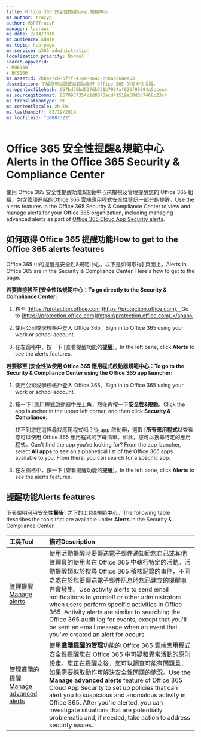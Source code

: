 ```yaml
---
title: Office 365 安全性提醒&amp;規範中心
ms.author: tracyp
author: MSFTTracyP
manager: laurawi
ms.date: 2/14/2018
ms.audience: Admin
ms.topic: hub-page
ms.service: o365-administration
localization_priority: Normal
search.appverid:
- MOE150
- BCS160
ms.assetid: 2bb4e7c0-5f7f-4144-b647-cc6a956aaa53
description: 了解您可以設定以協助進行 Office 365 的安全性提醒。
ms.openlocfilehash: 657bd35bd537db731b7994af625f95094a5bceab
ms.sourcegitcommit: 8679937354c1d8870ecd41519a59d2d7468c23c4
ms.translationtype: MT
ms.contentlocale: zh-TW
ms.lasthandoff: 02/19/2019
ms.locfileid: "30087322"
---
```

# <a name="alerts-in-the-office-365-security-amp-compliance-center"></a><span data-ttu-id="18497-103">Office 365 安全性提醒&amp;規範中心</span><span class="sxs-lookup"><span data-stu-id="18497-103">Alerts in the Office 365 Security &amp; Compliance Center</span></span>

<span data-ttu-id="18497-104">使用 Office 365 安全性提醒功能&amp;規範中心來檢視及管理提醒您的 Office 365 組織，包含管理進階的[Office 365 雲端應用程式安全性警訊](office-365-cas-overview.md)一部分的提醒。</span><span class="sxs-lookup"><span data-stu-id="18497-104">Use the alerts features in the Office 365 Security &amp; Compliance Center to view and manage alerts for your Office 365 organization, including managing advanced alerts as part of [Office 365 Cloud App Security alerts](office-365-cas-overview.md).</span></span>
  
## <a name="how-to-get-to-the-office-365-alerts-features"></a><span data-ttu-id="18497-105">如何取得 Office 365 提醒功能</span><span class="sxs-lookup"><span data-stu-id="18497-105">How to get to the Office 365 alerts features</span></span>

<span data-ttu-id="18497-p101">Office 365 中的提醒是安全性&amp;規範中心。以下是如何取得] 頁面上。</span><span class="sxs-lookup"><span data-stu-id="18497-p101">Alerts in Office 365 are in the Security &amp; Compliance Center. Here's how to get to the page.</span></span>
  
 <span data-ttu-id="18497-108">**若要直接移至 [安全性]&amp;規範中心：**</span><span class="sxs-lookup"><span data-stu-id="18497-108">**To go directly to the Security &amp; Compliance Center:**</span></span>
  
1. <span data-ttu-id="18497-109">移至 [https://protection.office.com](https://protection.office.com)。</span><span class="sxs-lookup"><span data-stu-id="18497-109">Go to [https://protection.office.com](https://protection.office.com).</span></span>
    
2. <span data-ttu-id="18497-110">使用公司或學校帳戶登入 Office 365。</span><span class="sxs-lookup"><span data-stu-id="18497-110">Sign in to Office 365 using your work or school account.</span></span> 
    
3. <span data-ttu-id="18497-111">在左窗格中，按一下 [查看提醒功能的**提醒**]。</span><span class="sxs-lookup"><span data-stu-id="18497-111">In the left pane, click **Alerts** to see the alerts features.</span></span> 
    
 <span data-ttu-id="18497-112">**若要移至 [安全性]&amp;使用 Office 365 應用程式啟動器規範中心：**</span><span class="sxs-lookup"><span data-stu-id="18497-112">**To go to the Security &amp; Compliance Center using the Office 365 app launcher:**</span></span>
  
1. <span data-ttu-id="18497-113">使用公司或學校帳戶登入 Office 365。</span><span class="sxs-lookup"><span data-stu-id="18497-113">Sign in to Office 365 using your work or school account.</span></span> 
    
2. <span data-ttu-id="18497-114">按一下 [應用程式啟動器中左上角，然後再按一下**安全性&amp;規範**。</span><span class="sxs-lookup"><span data-stu-id="18497-114">Click the app launcher  in the upper left corner, and then click **Security &amp; Compliance**.</span></span>
    
    <span data-ttu-id="18497-p102">找不到您在這裡尋找應用程式吗？從 app 啟動器，選取 [**所有應用程式**以查看您可以使用 Office 365 應用程式的字母清單。如此，您可以搜尋特定的應用程式。</span><span class="sxs-lookup"><span data-stu-id="18497-p102">Can't find the app you're looking for? From the app launcher, select **All apps** to see an alphabetical list of the Office 365 apps available to you. From there, you can search for a specific app.</span></span> 
    
3. <span data-ttu-id="18497-118">在左窗格中，按一下 [查看提醒功能的**提醒**]。</span><span class="sxs-lookup"><span data-stu-id="18497-118">In the left pane, click **Alerts** to see the alerts features.</span></span> 
    
## <a name="alerts-features"></a><span data-ttu-id="18497-119">提醒功能</span><span class="sxs-lookup"><span data-stu-id="18497-119">Alerts features</span></span>

<span data-ttu-id="18497-120">下表說明可用安全性**警告**] 之下的工具&amp;規範中心。</span><span class="sxs-lookup"><span data-stu-id="18497-120">The following table describes the tools that are available under **Alerts** in the Security &amp; Compliance Center.</span></span> 
  
|<span data-ttu-id="18497-121">**工具**</span><span class="sxs-lookup"><span data-stu-id="18497-121">**Tool**</span></span>|<span data-ttu-id="18497-122">**描述**</span><span class="sxs-lookup"><span data-stu-id="18497-122">**Description**</span></span>|
|:-----|:-----|
|[<span data-ttu-id="18497-123">管理提醒</span><span class="sxs-lookup"><span data-stu-id="18497-123">Manage alerts</span></span>](create-activity-alerts.md) <br/> |<span data-ttu-id="18497-p103">使用活動提醒時要傳送電子郵件通知給您自己或其他管理員的使用者在 Office 365 中執行特定的活動。活動提醒類似於搜尋 Office 365 稽核記錄的事件，不同之處在於您要傳送電子郵件訊息時您已建立的提醒事件會發生。</span><span class="sxs-lookup"><span data-stu-id="18497-p103">Use activity alerts to send email notifications to yourself or other administrators when users perform specific activities in Office 365. Activity alerts are similar to searching the Office 365 audit log for events, except that you'll be sent an email message when an event that you've created an alert for occurs.</span></span>  <br/> |
|[<span data-ttu-id="18497-126">管理進階的提醒</span><span class="sxs-lookup"><span data-stu-id="18497-126">Manage advanced alerts </span></span>](office-365-cas-overview.md) <br/> |<span data-ttu-id="18497-p104">使用**進階提醒的管理**功能的 Office 365 雲端應用程式安全性提醒您在 Office 365 中可疑和異常活動的原則設定。您正在提醒之後，您可以調查可能有問題且，如果需要採取動作可解決安全性問題的情況。</span><span class="sxs-lookup"><span data-stu-id="18497-p104">Use the **Manage advanced alerts** feature of Office 365 Cloud App Security to set up policies that can alert you to suspicious and anomalous activity in Office 365. After you're alerted, you can investigate situations that are potentially problematic and, if needed, take action to address security issues.  </span></span><br/> |
   

